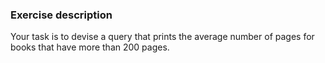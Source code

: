 ### Exercise description 
Your task is to devise a query that prints the average number of pages for books that have more than 200 pages. 